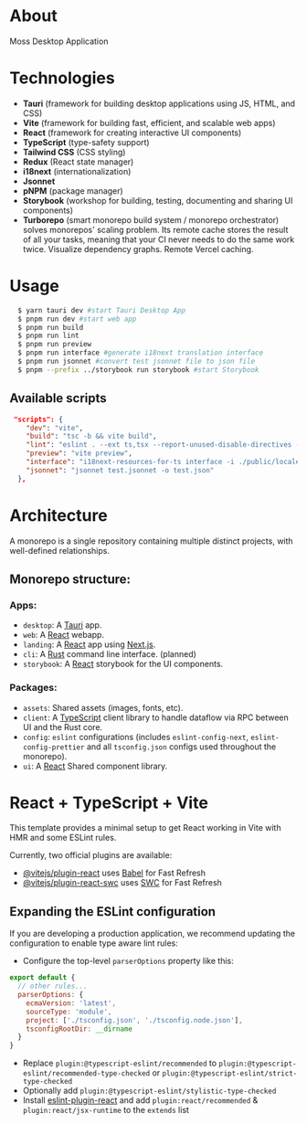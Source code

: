 # About

Moss Desktop Application

# Technologies

- **Tauri** (framework for building desktop applications using JS, HTML, and CSS)
- **Vite** (framework for building fast, efficient, and scalable web apps)
- **React** (framework for creating interactive UI components)
- **TypeScript** (type-safety support)
- **Tailwind CSS** (CSS styling)
- **Redux** (React state manager)
- **i18next** (internationalization)
- **Jsonnet**
- **pNPM** (package manager)
- **Storybook** (workshop for building, testing, documenting and sharing UI components)
- **Turborepo** (smart monorepo build system / monorepo orchestrator) solves monorepos' scaling problem. Its remote cache stores the result of all your tasks, meaning that your CI never needs to do the same work twice. Visualize dependency graphs. Remote Vercel caching.

# Usage

```bash
  $ yarn tauri dev #start Tauri Desktop App
  $ pnpm run dev #start web app
  $ pnpm run build
  $ pnpm run lint
  $ pnpm run preview
  $ pnpm run interface #generate i18next translation interface
  $ pnpm run jsonnet #convert test jsonnet file to json file
  $ pnpm --prefix ../storybook run storybook #start Storybook
```

## Available scripts

```json
 "scripts": {
    "dev": "vite",
    "build": "tsc -b && vite build",
    "lint": "eslint . --ext ts,tsx --report-unused-disable-directives --max-warnings 0",
    "preview": "vite preview",
    "interface": "i18next-resources-for-ts interface -i ./public/locales/de -o ./src/@types/resources.d.ts",
    "jsonnet": "jsonnet test.jsonnet -o test.json"
  },
```

# Architecture
A monorepo is a single repository containing multiple distinct projects, with well-defined relationships.
## Monorepo structure:

### Apps:
- `desktop`: A [Tauri](https://tauri.app) app.
- `web`: A [React](https://reactjs.org) webapp.
- `landing`: A [React](https://reactjs.org) app using [Next.js](https://nextjs.org).
- `cli`: A [Rust](https://www.rust-lang.org) command line interface. (planned)
- `storybook`: A [React](https://reactjs.org) storybook for the UI components.



### Packages:
- `assets`: Shared assets (images, fonts, etc).
- `client`: A [TypeScript](https://www.typescriptlang.org/) client library to handle dataflow via RPC between UI and the Rust core.
- `config`: `eslint` configurations (includes `eslint-config-next`, `eslint-config-prettier` and all `tsconfig.json` configs used throughout the monorepo).
- `ui`: A [React](https://reactjs.org) Shared component library.




# React + TypeScript + Vite

This template provides a minimal setup to get React working in Vite with HMR and some ESLint rules.

Currently, two official plugins are available:

- [@vitejs/plugin-react](https://github.com/vitejs/vite-plugin-react/blob/main/packages/plugin-react/README.md) uses [Babel](https://babeljs.io/) for Fast Refresh
- [@vitejs/plugin-react-swc](https://github.com/vitejs/vite-plugin-react-swc) uses [SWC](https://swc.rs/) for Fast Refresh

## Expanding the ESLint configuration

If you are developing a production application, we recommend updating the configuration to enable type aware lint rules:

- Configure the top-level `parserOptions` property like this:

```js
export default {
  // other rules...
  parserOptions: {
    ecmaVersion: 'latest',
    sourceType: 'module',
    project: ['./tsconfig.json', './tsconfig.node.json'],
    tsconfigRootDir: __dirname
  }
}
```

- Replace `plugin:@typescript-eslint/recommended` to `plugin:@typescript-eslint/recommended-type-checked` or `plugin:@typescript-eslint/strict-type-checked`
- Optionally add `plugin:@typescript-eslint/stylistic-type-checked`
- Install [eslint-plugin-react](https://github.com/jsx-eslint/eslint-plugin-react) and add `plugin:react/recommended` & `plugin:react/jsx-runtime` to the `extends` list
